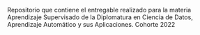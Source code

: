 Repositorio que contiene el entregable realizado para la materia Aprendizaje Supervisado de la Diplomatura en Ciencia de Datos, Aprendizaje Automático y sus Aplicaciones. Cohorte 2022
